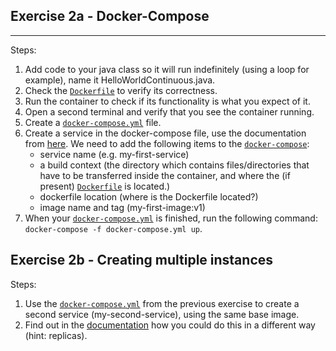 Exercise 2a - Docker-Compose
---
---

Steps:

1. Add code to your java class so it will run indefinitely (using a loop for example), name it HelloWorldContinuous.java.
2. Check the [`Dockerfile`](Dockerfile) to verify its correctness.
3. Run the container to check if its functionality is what you expect of it.
4. Open a second terminal and verify that you see the container running.
5. Create a [`docker-compose.yml`](docker-compose.yml) file.
6. Create a service in the docker-compose file, use the documentation from [here](https://docs.docker.com/compose/compose-file/compose-file-v3/).
    We need to add the following items to the [`docker-compose`](docker-compose.yml):
    - service name (e.g. my-first-service)
    - a build context (the directory which contains files/directories that have to be transferred inside the container, and where the (if present) [`Dockerfile`](Dockerfile) is located.)
    - dockerfile location (where is the Dockerfile located?)
    - image name and tag (my-first-image:v1)
7. When your [`docker-compose.yml`](docker-compose.yml) is finished, run the following command: `docker-compose -f docker-compose.yml up`.

Exercise 2b - Creating multiple instances
---

Steps:

1. Use the [`docker-compose.yml`](docker-compose.yml) from the previous exercise to create a second service (my-second-service), using the same base image.
2. Find out in the [documentation](https://docs.docker.com/compose/compose-file/compose-file-v3/) how you could do this in a different way (hint: replicas).
